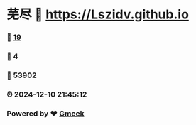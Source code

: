 # 芜尽 :link: https://Lszidv.github.io 
### :page_facing_up: [19](https://Lszidv.github.io/tag.html) 
### :speech_balloon: 4 
### :hibiscus: 53902 
### :alarm_clock: 2024-12-10 21:45:12 
### Powered by :heart: [Gmeek](https://github.com/Meekdai/Gmeek)
